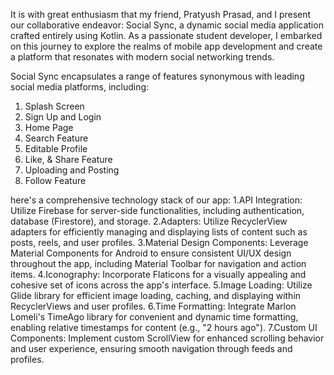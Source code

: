 It is with great enthusiasm that my friend, Pratyush Prasad, and I present our collaborative endeavor: Social Sync, a dynamic social media application crafted entirely using Kotlin. As a passionate student developer, I embarked on this journey to explore the realms of mobile app development and create a platform that resonates with modern social networking trends.

Social Sync encapsulates a range of features synonymous with leading social media platforms, including:
1. Splash Screen
2. Sign Up and Login
3. Home Page
4. Search Feature
5. Editable Profile
6. Like, & Share Feature
7. Uploading and Posting
8. Follow Feature
   
here's a comprehensive technology stack of our app:
1.API Integration:
Utilize Firebase for server-side functionalities, including authentication, database (Firestore), and storage.
2.Adapters:
Utilize RecyclerView adapters for efficiently managing and displaying lists of content such as posts, reels, and user profiles.
3.Material Design Components:
Leverage Material Components for Android to ensure consistent UI/UX design throughout the app, including Material Toolbar for navigation and action items.
4.Iconography:
Incorporate Flaticons for a visually appealing and cohesive set of icons across the app's interface.
5.Image Loading:
Utilize Glide library for efficient image loading, caching, and displaying within RecyclerViews and user profiles.
6.Time Formatting:
Integrate Marlon Lomeli's TimeAgo library for convenient and dynamic time formatting, enabling relative timestamps for content (e.g., "2 hours ago").
7.Custom UI Components:
Implement custom ScrollView for enhanced scrolling behavior and user experience, ensuring smooth navigation through feeds and profiles.



